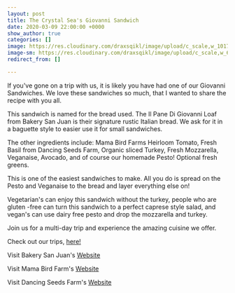 ```yaml
---
layout: post
title: The Crystal Sea's Giovanni Sandwich
date: 2020-03-09 22:00:00 +0000
show_author: true
categories: []
image: https://res.cloudinary.com/draxsqikl/image/upload/c_scale,w_1017/v1583282673/2020-03-03_16-25-01_1_ybgqmd.jpg
image-sm: https://res.cloudinary.com/draxsqikl/image/upload/c_scale,w_653/v1583282673/2020-03-03_16-25-01_1_ybgqmd.jpg
redirect_from: []

---
```

If you've gone on a trip with us, it is likely you have had one of our Giovanni Sandwiches. We love these sandwiches so much, that I wanted to share the recipe with you all.

This sandwich is named for the bread used. The Il Pane Di Giovanni Loaf from Bakery San Juan is their signature rustic Italian bread. We ask for it in a baguette style to easier use it for small sandwiches. 

The other ingredients include: Mama Bird Farms Heirloom Tomato, Fresh Basil from Dancing Seeds Farm, Organic sliced Turkey, Fresh Mozzarella, Veganaise, Avocado, and of course our homemade Pesto! Optional fresh greens. 

This is one of the easiest sandwiches to make. All you do is spread on the Pesto and Veganaise to the bread and layer everything else on! 

Vegetarian's can enjoy this sandwich without the turkey, people who are gluten -free can turn this sandwich to a perfect caprese style salad, and vegan's can use dairy free pesto and drop the mozzarella and turkey.

Join us for a multi-day trip and experience the amazing cuisine we offer.

Check out our trips, [here!](https://www.crystalseas.com/cs-general-our-tours.htm)

Visit Bakery San Juan's [Website](http://www.bakerysanjuan.com/)

Visit Mama Bird Farm's [Website](https://mamabirdfarm.com/)

Visit Dancing Seeds Farm's [Website](https://dancingseedsfarm.com/)